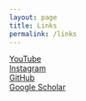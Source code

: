 ```yaml
---
layout: page
title: Links
permalink: /links
---
```


[YouTube](https://www.youtube.com/c/cedricvicera)  
[Instagram](https://www.instagram.com/cedricvicera/)  
[GitHub](https://github.com/cedricvicera)   
[Google Scholar](https://scholar.google.com/citations?user=y-M65X8AAAAJ&hl=en)  
<!--[Twitter](https://twitter.com/cedricvicera)  
[LinkedIn](https://www.linkedin.com/in/cedricvicera/)-->  
